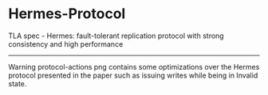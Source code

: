# Hermes-Protocol
TLA spec - Hermes: fault-tolerant replication protocol with strong consistency and high performance

---
Warning 
protocol-actions png contains some optimizations over the Hermes protocol presented 
in the paper such as issuing writes while being in Invalid state.
